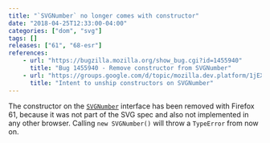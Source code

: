 ```yaml
---
title: "`SVGNumber` no longer comes with constructor"
date: "2018-04-25T12:33:00-04:00"
categories: ["dom", "svg"]
tags: []
releases: ["61", "68-esr"]
references:
    - url: "https://bugzilla.mozilla.org/show_bug.cgi?id=1455940"
      title: "Bug 1455940 - Remove constructor from SVGNumber"
    - url: "https://groups.google.com/d/topic/mozilla.dev.platform/1jEXK-Ctbng/discussion"
      title: "Intent to unship constructors on SVGNumber"
---
```

The constructor on the [`SVGNumber`](https://developer.mozilla.org/docs/Web/API/SVGNumber) interface has been removed with Firefox 61, because it was not part of the SVG spec and also not implemented in any other browser. Calling `new SVGNumber()` will throw a `TypeError` from now on.
